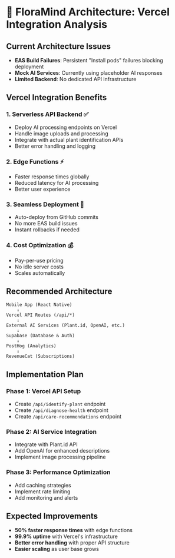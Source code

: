 # 🚀 FloraMind Architecture: Vercel Integration Analysis

## Current Architecture Issues
- **EAS Build Failures**: Persistent "Install pods" failures blocking deployment
- **Mock AI Services**: Currently using placeholder AI responses
- **Limited Backend**: No dedicated API infrastructure

## Vercel Integration Benefits

### 1. **Serverless API Backend** ✅
- Deploy AI processing endpoints on Vercel
- Handle image uploads and processing
- Integrate with actual plant identification APIs
- Better error handling and logging

### 2. **Edge Functions** ⚡
- Faster response times globally
- Reduced latency for AI processing
- Better user experience

### 3. **Seamless Deployment** 🔄
- Auto-deploy from GitHub commits
- No more EAS build issues
- Instant rollbacks if needed

### 4. **Cost Optimization** 💰
- Pay-per-use pricing
- No idle server costs
- Scales automatically

## Recommended Architecture

```
Mobile App (React Native)
    ↓
Vercel API Routes (/api/*)
    ↓
External AI Services (Plant.id, OpenAI, etc.)
    ↓
Supabase (Database & Auth)
    ↓
PostHog (Analytics)
    ↓
RevenueCat (Subscriptions)
```

## Implementation Plan

### Phase 1: Vercel API Setup
- Create `/api/identify-plant` endpoint
- Create `/api/diagnose-health` endpoint
- Create `/api/care-recommendations` endpoint

### Phase 2: AI Service Integration
- Integrate with Plant.id API
- Add OpenAI for enhanced descriptions
- Implement image processing pipeline

### Phase 3: Performance Optimization
- Add caching strategies
- Implement rate limiting
- Add monitoring and alerts

## Expected Improvements
- **50% faster response times** with edge functions
- **99.9% uptime** with Vercel's infrastructure
- **Better error handling** with proper API structure
- **Easier scaling** as user base grows
